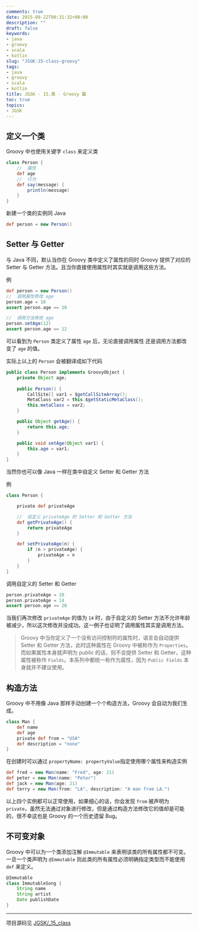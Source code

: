 ```yaml
---
comments: true
date: 2015-09-22T00:31:32+08:00
description: ""
draft: false
keywords:
- java
- groovy
- scala
- kotlin
slug: "JSGK-15-class-groovy"
tags:
- java
- groovy
- scala
- kotlin
title: JGSK - 15.类 - Groovy 篇
toc: true
topics:
- JGSK
---
```


## 定义一个类

Groovy 中也使用关键字 `class` 来定义类

```groovy
class Person {
    //  属性
    def age
    //  行为
    def say(message) {
        println(message)
    }
}
```

<!--more-->

新建一个类的实例同 Java

```groovy
def person = new Person()
```

## Setter 与 Getter

与 Java 不同，默认当你在 Groovy 类中定义了属性的同时 Groovy 提供了对应的 Setter 与 Getter 方法。且当你直接使用属性时其实就是调用这些方法。

例

```groovy
def person = new Person()
//  调用属性修改 age
person.age = 10
assert person.age == 10

//  调用方法修改 age
person.setAge(12)
assert person.age == 12
```

可以看到为 `Person` 类定义了属性 `age` 后，无论直接调用属性 还是调用方法都改变了 `age` 的值。

实际上以上的 `Person` 会被翻译成如下代码

```java
public class Person implements GroovyObject {
    private Object age;
 
    public Person() {
        CallSite[] var1 = $getCallSiteArray();
        MetaClass var2 = this.$getStaticMetaClass();
        this.metaClass = var2;
    }

    public Object getAge() {
        return this.age;
    }

    public void setAge(Object var1) {
        this.age = var1;
    }
}
```

当然你也可以像 Java 一样在类中自定义 Setter 和 Getter 方法

例

```groovy
class Person {

    private def privateAge

    //  自定义 privateAge 的 Setter 和 Getter 方法
    def getPrivateAge() {
        return privateAge
    }

    def setPrivateAge(n) {
        if (n > privateAge) {
            privateAge = n
        }
    }
}
```

调用自定义的 Setter 和 Getter

```groovy
person.privateAge = 20
person.privateAge = 14
assert person.age == 20
```

当我们再次修改 `privateAge` 的值为 `14` 时，由于自定义的 Setter 方法不允许年龄被减少，所以这次修改并没成功。这一例子也证明了调用属性其实是调用方法。

>Groovy 中当你定义了一个没有访问控制符的属性时，语言会自动提供 Setter 和 Getter 方法，此时这种属性在 Groovy 中被称作为 `Properties`。而如果属性本身就声明为 public 的话，则不会提供 Setter 和 Getter，这种属性被称作 `Fields`。本系列中都统一称作为属性，因为 `Public Fields` 本身就并不建议使用。

## 构造方法

Groovy 中不用像 Java 那样手动创建一个个构造方法，Groovy 会自动为我们生成。

```groovy
class Man {
    def name
    def age
    private def from = "USA"
    def description = "none"
}

```

在创建时可以通过 `propertyName: propertyValue`指定使用哪个属性来构造实例

```groovy
def fred = new Man(name: "Fred", age: 21)
def peter = new Man(name: "Peter")
def jack = new Man(age: 21)
def terry = new Man(from: "LA", description: "A man from LA.")
```

以上四个实例都可以正常使用，如果细心的话，你会发现 `from` 被声明为 `private`，虽然无法通过对象进行修改，但是通过构造方法修改它的值却是可能的，很不幸这也是 Groovy 的一个历史遗留 Bug。

## 不可变对象

Groovy 中可以为一个类添加注解 `@Immutable` 来表明该类的所有属性都不可变。一旦一个类声明为 `@Immutable` 则此类的所有属性必须明确指定类型而不能使用 `def` 来定义。

```groovy
@Immutable
class ImmutableSong {
    String name
    String artist
    Date publishDate
}
```


---

项目源码见 [JGSK/_15_class](https://github.com/SidneyXu/JGSK)

